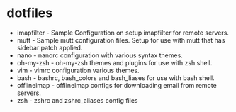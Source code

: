 dotfiles
========

 * imapfilter - Sample Configuration on setup imapfilter for remote servers.
 * mutt - Sample mutt configuration files. Setup for use with mutt that has sidebar patch applied.
 * nano - nanorc configuration with various syntax themes.
 * oh-my-zsh - oh-my-zsh themes and plugins for use with zsh shell.
 * vim - vimrc configuration various themes.
 * bash - bashrc, bash_colors and bash_liases for use with bash shell.
 * offlineimap - offlineimap configs for downloading email from remote servers.
 * zsh - zshrc and zshrc_aliases config files

